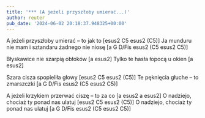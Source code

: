 ```yaml
---
title: '*** (A jeżeli przyszłoby umierać...)'
author: reuter
pub_date: '2024-06-02 20:18:37.948325+00:00'
---
```


A jeżeli przyszłoby umierać – to jak to [esus2 C5 esus2 (C5)]
Ja munduru nie mam i sztandaru żadnego nie niosę [a G D/Fis esus2 (C5 esus2 C5)]

Błyskawice nie szarpią obłoków [a esus2]
Tylko te hasła łopocą u okien [a esus2] 

Szara cisza spopieliła głowy [esus2 C5 esus2 (C5)]
Te pęknięcia głuche – to zmarszczki [a G D/Fis esus2 (C5 esus2 C5)]

A jeżeli krzykiem przerwać ciszę – to za co [a esus2 a esus2]
O nadziejo, chociaż ty ponad nas ulatuj [esus2 C5 esus2 (C5)]
O nadziejo, chociaż ty ponad nas ulatuj [a G D/Fis esus2 (C5 esus2 C5)]
